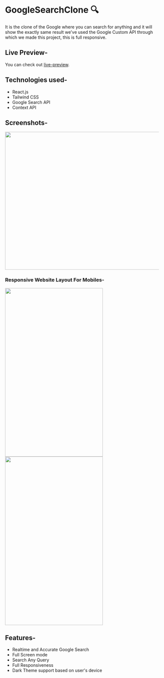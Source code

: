 # GoogleSearchClone 🔍

It is the clone of the Google where you can search for anything and it will show the exactly same result we've used the Google Custom API through which we made this project, this is full responsive.

## Live Preview-
You can check out <a href="https://googlecloneapi.netlify.app/">live-preview</a>.

## Technologies used-
- React.js
- Tailwind CSS
- Google Search API
- Context API

## Screenshots-
<img src="https://user-images.githubusercontent.com/86725419/209438235-9fa2a29c-a5ac-4e9a-b5d6-4151929d2c66.png" width=800 height=450>

### Responsive Website Layout For Mobiles-
<p align="left">
<img src="https://user-images.githubusercontent.com/86725419/209438319-7da9528f-8299-48eb-a69a-280c3d07b9e9.png" width=320 height=550>
<img src="https://user-images.githubusercontent.com/86725419/209438552-5ecf3f14-5acb-4908-98a5-1bc06ff97910.png" width=320 height=550>
</p>

## Features-
- Realtime and Accurate Google Search
- Full Screen mode
- Search Any Query
- Full Responsiveness
- Dark Theme support based on user's device


